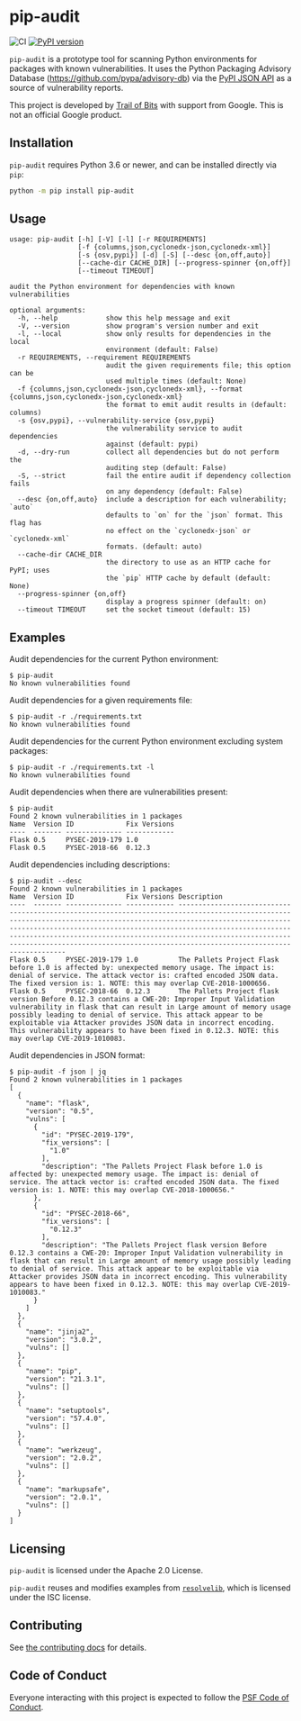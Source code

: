 pip-audit
=========

![CI](https://github.com/trailofbits/pip-audit/workflows/CI/badge.svg)
[![PyPI version](https://badge.fury.io/py/pip-audit.svg)](https://badge.fury.io/py/pip-audit)

`pip-audit` is a prototype tool for scanning Python environments for packages
with known vulnerabilities. It uses the Python Packaging Advisory Database
(https://github.com/pypa/advisory-db) via the
[PyPI JSON API](https://warehouse.pypa.io/api-reference/json.html) as a source
of vulnerability reports.

This project is developed by [Trail of Bits](https://www.trailofbits.com/) with
support from Google. This is not an official Google product.

## Installation

`pip-audit` requires Python 3.6 or newer, and can be installed directly via
`pip`:

```bash
python -m pip install pip-audit
```

## Usage

<!-- @begin-pip-audit-help@ -->
```
usage: pip-audit [-h] [-V] [-l] [-r REQUIREMENTS]
                 [-f {columns,json,cyclonedx-json,cyclonedx-xml}]
                 [-s {osv,pypi}] [-d] [-S] [--desc {on,off,auto}]
                 [--cache-dir CACHE_DIR] [--progress-spinner {on,off}]
                 [--timeout TIMEOUT]

audit the Python environment for dependencies with known vulnerabilities

optional arguments:
  -h, --help            show this help message and exit
  -V, --version         show program's version number and exit
  -l, --local           show only results for dependencies in the local
                        environment (default: False)
  -r REQUIREMENTS, --requirement REQUIREMENTS
                        audit the given requirements file; this option can be
                        used multiple times (default: None)
  -f {columns,json,cyclonedx-json,cyclonedx-xml}, --format {columns,json,cyclonedx-json,cyclonedx-xml}
                        the format to emit audit results in (default: columns)
  -s {osv,pypi}, --vulnerability-service {osv,pypi}
                        the vulnerability service to audit dependencies
                        against (default: pypi)
  -d, --dry-run         collect all dependencies but do not perform the
                        auditing step (default: False)
  -S, --strict          fail the entire audit if dependency collection fails
                        on any dependency (default: False)
  --desc {on,off,auto}  include a description for each vulnerability; `auto`
                        defaults to `on` for the `json` format. This flag has
                        no effect on the `cyclonedx-json` or `cyclonedx-xml`
                        formats. (default: auto)
  --cache-dir CACHE_DIR
                        the directory to use as an HTTP cache for PyPI; uses
                        the `pip` HTTP cache by default (default: None)
  --progress-spinner {on,off}
                        display a progress spinner (default: on)
  --timeout TIMEOUT     set the socket timeout (default: 15)
```
<!-- @end-pip-audit-help@ -->

## Examples

Audit dependencies for the current Python environment:
```
$ pip-audit
No known vulnerabilities found
```

Audit dependencies for a given requirements file:
```
$ pip-audit -r ./requirements.txt
No known vulnerabilities found
```

Audit dependencies for the current Python environment excluding system packages:
```
$ pip-audit -r ./requirements.txt -l
No known vulnerabilities found
```

Audit dependencies when there are vulnerabilities present:
```
$ pip-audit
Found 2 known vulnerabilities in 1 packages
Name  Version ID             Fix Versions
----  ------- -------------- ------------
Flask 0.5     PYSEC-2019-179 1.0
Flask 0.5     PYSEC-2018-66  0.12.3
```

Audit dependencies including descriptions:
```
$ pip-audit --desc
Found 2 known vulnerabilities in 1 packages
Name  Version ID             Fix Versions Description
----  ------- -------------- ------------ --------------------------------------------------------------------------------------------------------------------------------------------------------------------------------------------------------------------------------------------------------------------------------------------------------------------------------------------------------------------------------------------------------
Flask 0.5     PYSEC-2019-179 1.0          The Pallets Project Flask before 1.0 is affected by: unexpected memory usage. The impact is: denial of service. The attack vector is: crafted encoded JSON data. The fixed version is: 1. NOTE: this may overlap CVE-2018-1000656.
Flask 0.5     PYSEC-2018-66  0.12.3       The Pallets Project flask version Before 0.12.3 contains a CWE-20: Improper Input Validation vulnerability in flask that can result in Large amount of memory usage possibly leading to denial of service. This attack appear to be exploitable via Attacker provides JSON data in incorrect encoding. This vulnerability appears to have been fixed in 0.12.3. NOTE: this may overlap CVE-2019-1010083.
```

Audit dependencies in JSON format:
```
$ pip-audit -f json | jq
Found 2 known vulnerabilities in 1 packages
[
  {
    "name": "flask",
    "version": "0.5",
    "vulns": [
      {
        "id": "PYSEC-2019-179",
        "fix_versions": [
          "1.0"
        ],
        "description": "The Pallets Project Flask before 1.0 is affected by: unexpected memory usage. The impact is: denial of service. The attack vector is: crafted encoded JSON data. The fixed version is: 1. NOTE: this may overlap CVE-2018-1000656."
      },
      {
        "id": "PYSEC-2018-66",
        "fix_versions": [
          "0.12.3"
        ],
        "description": "The Pallets Project flask version Before 0.12.3 contains a CWE-20: Improper Input Validation vulnerability in flask that can result in Large amount of memory usage possibly leading to denial of service. This attack appear to be exploitable via Attacker provides JSON data in incorrect encoding. This vulnerability appears to have been fixed in 0.12.3. NOTE: this may overlap CVE-2019-1010083."
      }
    ]
  },
  {
    "name": "jinja2",
    "version": "3.0.2",
    "vulns": []
  },
  {
    "name": "pip",
    "version": "21.3.1",
    "vulns": []
  },
  {
    "name": "setuptools",
    "version": "57.4.0",
    "vulns": []
  },
  {
    "name": "werkzeug",
    "version": "2.0.2",
    "vulns": []
  },
  {
    "name": "markupsafe",
    "version": "2.0.1",
    "vulns": []
  }
]
```

## Licensing

`pip-audit` is licensed under the Apache 2.0 License.

`pip-audit` reuses and modifies examples from
[`resolvelib`](https://github.com/sarugaku/resolvelib), which is licensed under
the ISC license.

## Contributing

See [the contributing docs](CONTRIBUTING.md) for details.

## Code of Conduct
Everyone interacting with this project is expected to follow the
[PSF Code of Conduct](https://github.com/pypa/.github/blob/main/CODE_OF_CONDUCT.md).
